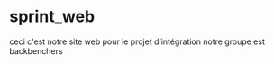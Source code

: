 # sprint_web
ceci c'est notre site web pour le projet d’intégration  notre groupe est backbenchers 
